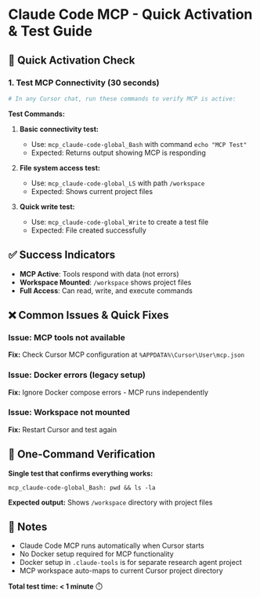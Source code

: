 # Claude Code MCP - Quick Activation & Test Guide

## 🚀 Quick Activation Check

### 1. Test MCP Connectivity (30 seconds)
```powershell
# In any Cursor chat, run these commands to verify MCP is active:
```

**Test Commands:**
1. **Basic connectivity test:**
   - Use: `mcp_claude-code-global_Bash` with command `echo "MCP Test"`
   - Expected: Returns output showing MCP is responding

2. **File system access test:**
   - Use: `mcp_claude-code-global_LS` with path `/workspace`
   - Expected: Shows current project files

3. **Quick write test:**
   - Use: `mcp_claude-code-global_Write` to create a test file
   - Expected: File created successfully

## ✅ Success Indicators

- **MCP Active**: Tools respond with data (not errors)
- **Workspace Mounted**: `/workspace` shows project files
- **Full Access**: Can read, write, and execute commands

## ❌ Common Issues & Quick Fixes

### Issue: MCP tools not available
**Fix:** Check Cursor MCP configuration at `%APPDATA%\Cursor\User\mcp.json`

### Issue: Docker errors (legacy setup)
**Fix:** Ignore Docker compose errors - MCP runs independently

### Issue: Workspace not mounted
**Fix:** Restart Cursor and test again

## 🎯 One-Command Verification

**Single test that confirms everything works:**
```
mcp_claude-code-global_Bash: pwd && ls -la
```
**Expected output:** Shows `/workspace` directory with project files

## 📝 Notes

- Claude Code MCP runs automatically when Cursor starts
- No Docker setup required for MCP functionality  
- Docker setup in `.claude-tools` is for separate research agent project
- MCP workspace auto-maps to current Cursor project directory

**Total test time: < 1 minute** ⏱️ 